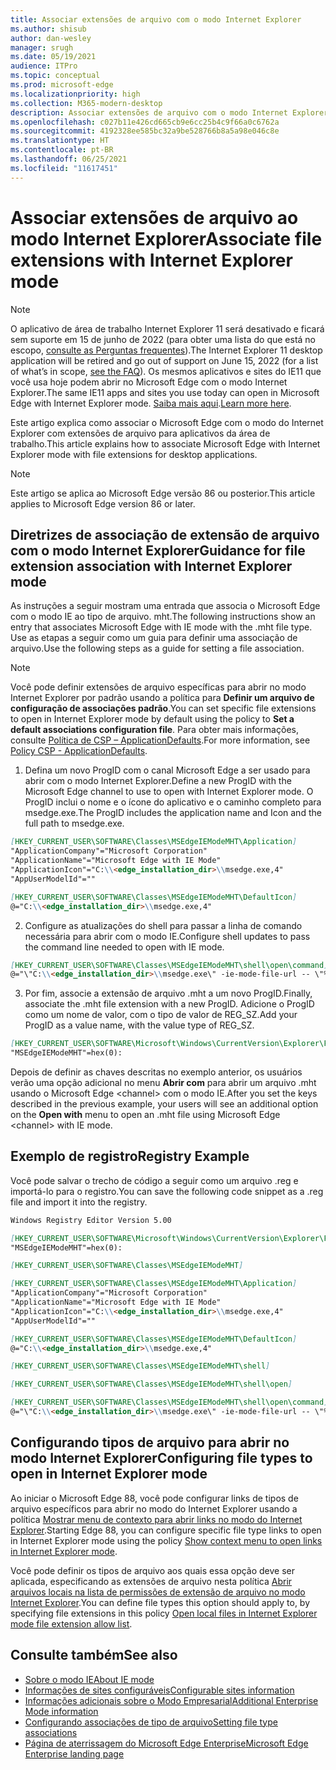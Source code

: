 ```yaml
---
title: Associar extensões de arquivo com o modo Internet Explorer
ms.author: shisub
author: dan-wesley
manager: srugh
ms.date: 05/19/2021
audience: ITPro
ms.topic: conceptual
ms.prod: microsoft-edge
ms.localizationpriority: high
ms.collection: M365-modern-desktop
description: Associar extensões de arquivo com o modo Internet Explorer
ms.openlocfilehash: c027b11e426cd665cb9e6cc25b4c9f66a0c6762a
ms.sourcegitcommit: 4192328ee585bc32a9be528766b8a5a98e046c8e
ms.translationtype: HT
ms.contentlocale: pt-BR
ms.lasthandoff: 06/25/2021
ms.locfileid: "11617451"
---
```

# <a name="associate-file-extensions-with-internet-explorer-mode"></a><span data-ttu-id="c0725-103">Associar extensões de arquivo ao modo Internet Explorer</span><span class="sxs-lookup"><span data-stu-id="c0725-103">Associate file extensions with Internet Explorer mode</span></span>

>[!Note]
> <span data-ttu-id="c0725-104">O aplicativo de área de trabalho Internet Explorer 11 será desativado e ficará sem suporte em 15 de junho de 2022 (para obter uma lista do que está no escopo, [consulte as Perguntas frequentes](https://techcommunity.microsoft.com/t5/windows-it-pro-blog/internet-explorer-11-desktop-app-retirement-faq/ba-p/2366549)).</span><span class="sxs-lookup"><span data-stu-id="c0725-104">The Internet Explorer 11 desktop application will be retired and go out of support on June 15, 2022 (for a list of what’s in scope, [see the FAQ](https://techcommunity.microsoft.com/t5/windows-it-pro-blog/internet-explorer-11-desktop-app-retirement-faq/ba-p/2366549)).</span></span> <span data-ttu-id="c0725-105">Os mesmos aplicativos e sites do IE11 que você usa hoje podem abrir no Microsoft Edge com o modo Internet Explorer.</span><span class="sxs-lookup"><span data-stu-id="c0725-105">The same IE11 apps and sites you use today can open in Microsoft Edge with Internet Explorer mode.</span></span> <span data-ttu-id="c0725-106">[Saiba mais aqui](https://blogs.windows.com/windowsexperience/2021/05/19/the-future-of-internet-explorer-on-windows-10-is-in-microsoft-edge/).</span><span class="sxs-lookup"><span data-stu-id="c0725-106">[Learn more here](https://blogs.windows.com/windowsexperience/2021/05/19/the-future-of-internet-explorer-on-windows-10-is-in-microsoft-edge/).</span></span>

<span data-ttu-id="c0725-107">Este artigo explica como associar o Microsoft Edge com o modo do Internet Explorer com extensões de arquivo para aplicativos da área de trabalho.</span><span class="sxs-lookup"><span data-stu-id="c0725-107">This article explains how to associate Microsoft Edge with Internet Explorer mode with file extensions for desktop applications.</span></span>

> [!NOTE]
> <span data-ttu-id="c0725-108">Este artigo se aplica ao Microsoft Edge versão 86 ou posterior.</span><span class="sxs-lookup"><span data-stu-id="c0725-108">This article applies to Microsoft Edge version 86 or later.</span></span>

## <a name="guidance-for-file-extension-association-with-internet-explorer-mode"></a><span data-ttu-id="c0725-109">Diretrizes de associação de extensão de arquivo com o modo Internet Explorer</span><span class="sxs-lookup"><span data-stu-id="c0725-109">Guidance for file extension association with Internet Explorer mode</span></span>

<span data-ttu-id="c0725-110">As instruções a seguir mostram uma entrada que associa o Microsoft Edge com o modo IE ao tipo de arquivo. mht.</span><span class="sxs-lookup"><span data-stu-id="c0725-110">The following instructions show an entry that associates Microsoft Edge with IE mode with the .mht file type.</span></span> <span data-ttu-id="c0725-111">Use as etapas a seguir como um guia para definir uma associação de arquivo.</span><span class="sxs-lookup"><span data-stu-id="c0725-111">Use the following steps as a guide for setting a file association.</span></span>

> [!NOTE]
> <span data-ttu-id="c0725-112">Você pode definir extensões de arquivo específicas para abrir no modo Internet Explorer por padrão usando a política para **Definir um arquivo de configuração de associações padrão**.</span><span class="sxs-lookup"><span data-stu-id="c0725-112">You can set specific file extensions to open in Internet Explorer mode by default using the policy to **Set a default associations configuration file**.</span></span> <span data-ttu-id="c0725-113">Para obter mais informações, consulte [Política de CSP – ApplicationDefaults](/windows/client-management/mdm/policy-csp-applicationdefaults#applicationdefaults-defaultassociationsconfiguration).</span><span class="sxs-lookup"><span data-stu-id="c0725-113">For more information, see [Policy CSP - ApplicationDefaults](/windows/client-management/mdm/policy-csp-applicationdefaults#applicationdefaults-defaultassociationsconfiguration).</span></span>

1. <span data-ttu-id="c0725-114">Defina um novo ProgID com o canal Microsoft Edge a ser usado para abrir com o modo Internet Explorer.</span><span class="sxs-lookup"><span data-stu-id="c0725-114">Define a new ProgID with the Microsoft Edge channel to use to open with Internet Explorer mode.</span></span> <span data-ttu-id="c0725-115">O ProgID inclui o nome e o ícone do aplicativo e o caminho completo para msedge.exe.</span><span class="sxs-lookup"><span data-stu-id="c0725-115">The ProgID includes the application name and Icon and the full path to msedge.exe.</span></span>

```markdown
[HKEY_CURRENT_USER\SOFTWARE\Classes\MSEdgeIEModeMHT\Application]
"ApplicationCompany"="Microsoft Corporation"
"ApplicationName"="Microsoft Edge with IE Mode"
"ApplicationIcon"="C:\\<edge_installation_dir>\\msedge.exe,4"
"AppUserModelId"=""
```

```markdown
[HKEY_CURRENT_USER\SOFTWARE\Classes\MSEdgeIEModeMHT\DefaultIcon]
@="C:\\<edge_installation_dir>\\msedge.exe,4"
```

2. <span data-ttu-id="c0725-116">Configure as atualizações do shell para passar a linha de comando necessária para abrir com o modo IE.</span><span class="sxs-lookup"><span data-stu-id="c0725-116">Configure shell updates to pass the command line needed to open with IE mode.</span></span>

```markdown
[HKEY_CURRENT_USER\SOFTWARE\Classes\MSEdgeIEModeMHT\shell\open\command]
@="\"C:\\<edge_installation_dir>\\msedge.exe\" -ie-mode-file-url -- \"%1\""
```

3. <span data-ttu-id="c0725-117">Por fim, associe a extensão de arquivo .mht a um novo ProgID.</span><span class="sxs-lookup"><span data-stu-id="c0725-117">Finally, associate the .mht file extension with a new ProgID.</span></span> <span data-ttu-id="c0725-118">Adicione o ProgID como um nome de valor, com o tipo de valor de REG_SZ.</span><span class="sxs-lookup"><span data-stu-id="c0725-118">Add your ProgID as a value name, with the value type of REG_SZ.</span></span>

```markdown
[HKEY_CURRENT_USER\SOFTWARE\Microsoft\Windows\CurrentVersion\Explorer\FileExts\.mht\OpenWithProgids]
"MSEdgeIEModeMHT"=hex(0):
```

<span data-ttu-id="c0725-119">Depois de definir as chaves descritas no exemplo anterior, os usuários verão uma opção adicional no menu **Abrir com** para abrir um arquivo .mht usando o Microsoft Edge \<channel\> com o modo IE.</span><span class="sxs-lookup"><span data-stu-id="c0725-119">After you set the keys described in the previous example, your users will see an additional option on the **Open with** menu to open an .mht file using Microsoft Edge \<channel\> with IE mode.</span></span>

## <a name="registry-example"></a><span data-ttu-id="c0725-120">Exemplo de registro</span><span class="sxs-lookup"><span data-stu-id="c0725-120">Registry Example</span></span>

<span data-ttu-id="c0725-121">Você pode salvar o trecho de código a seguir como um arquivo .reg e importá-lo para o registro.</span><span class="sxs-lookup"><span data-stu-id="c0725-121">You can save the following code snippet as a .reg file and import it into the registry.</span></span>

```markdown
Windows Registry Editor Version 5.00

[HKEY_CURRENT_USER\SOFTWARE\Microsoft\Windows\CurrentVersion\Explorer\FileExts\.mht\OpenWithProgids]
"MSEdgeIEModeMHT"=hex(0):

[HKEY_CURRENT_USER\SOFTWARE\Classes\MSEdgeIEModeMHT]

[HKEY_CURRENT_USER\SOFTWARE\Classes\MSEdgeIEModeMHT\Application]
"ApplicationCompany"="Microsoft Corporation"
"ApplicationName"="Microsoft Edge with IE Mode"
"ApplicationIcon"="C:\\<edge_installation_dir>\\msedge.exe,4"
"AppUserModelId"=""

[HKEY_CURRENT_USER\SOFTWARE\Classes\MSEdgeIEModeMHT\DefaultIcon]
@="C:\\<edge_installation_dir>\\msedge.exe,4"

[HKEY_CURRENT_USER\SOFTWARE\Classes\MSEdgeIEModeMHT\shell]

[HKEY_CURRENT_USER\SOFTWARE\Classes\MSEdgeIEModeMHT\shell\open]

[HKEY_CURRENT_USER\SOFTWARE\Classes\MSEdgeIEModeMHT\shell\open\command]
@="\"C:\\<edge_installation_dir>\\msedge.exe\" -ie-mode-file-url -- \"%1\""

```

## <a name="configuring-file-types-to-open-in-internet-explorer-mode"></a><span data-ttu-id="c0725-122">Configurando tipos de arquivo para abrir no modo Internet Explorer</span><span class="sxs-lookup"><span data-stu-id="c0725-122">Configuring file types to open in Internet Explorer mode</span></span>

<span data-ttu-id="c0725-123">Ao iniciar o Microsoft Edge 88, você pode configurar links de tipos de arquivo específicos para abrir no modo do Internet Explorer usando a política [ Mostrar menu de contexto para abrir links no modo do Internet Explorer](./microsoft-edge-policies.md#internetexplorerintegrationreloadiniemodeallowed).</span><span class="sxs-lookup"><span data-stu-id="c0725-123">Starting Edge 88, you can configure specific file type links to open in Internet Explorer mode using the policy [Show context menu to open links in Internet Explorer mode](./microsoft-edge-policies.md#internetexplorerintegrationreloadiniemodeallowed).</span></span>

<span data-ttu-id="c0725-124">Você pode definir os tipos de arquivo aos quais essa opção deve ser aplicada, especificando as extensões de arquivo nesta política [Abrir arquivos locais na lista de permissões de extensão de arquivo no modo Internet Explorer](./microsoft-edge-policies.md#internetexplorerintegrationlocalfileextensionallowlist).</span><span class="sxs-lookup"><span data-stu-id="c0725-124">You can define file types this option should apply to, by specifying file extensions in this policy [Open local files in Internet Explorer mode file extension allow list](./microsoft-edge-policies.md#internetexplorerintegrationlocalfileextensionallowlist).</span></span> 

## <a name="see-also"></a><span data-ttu-id="c0725-125">Consulte também</span><span class="sxs-lookup"><span data-stu-id="c0725-125">See also</span></span>

- [<span data-ttu-id="c0725-126">Sobre o modo IE</span><span class="sxs-lookup"><span data-stu-id="c0725-126">About IE mode</span></span>](./edge-ie-mode.md)
- [<span data-ttu-id="c0725-127">Informações de sites configuráveis</span><span class="sxs-lookup"><span data-stu-id="c0725-127">Configurable sites information</span></span>](./edge-learnmore-configurable-sites-ie-mode.md)
- [<span data-ttu-id="c0725-128">Informações adicionais sobre o Modo Empresarial</span><span class="sxs-lookup"><span data-stu-id="c0725-128">Additional Enterprise Mode information</span></span>](/internet-explorer/ie11-deploy-guide/enterprise-mode-overview-for-ie11)
- [<span data-ttu-id="c0725-129">Configurando associações de tipo de arquivo</span><span class="sxs-lookup"><span data-stu-id="c0725-129">Setting file type associations</span></span>](/windows/win32/shell/fa-file-types)
- [<span data-ttu-id="c0725-130">Página de aterrissagem do Microsoft Edge Enterprise</span><span class="sxs-lookup"><span data-stu-id="c0725-130">Microsoft Edge Enterprise landing page</span></span>](https://aka.ms/EdgeEnterprise)